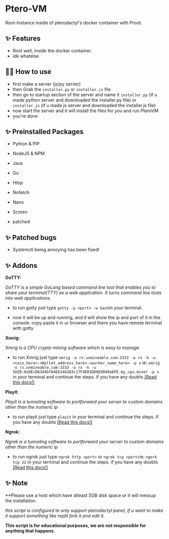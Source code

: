 # Ptero-VM

Root-Instance inside of pterodactyl's docker container with Proot.

## ✨ Features

- Root well, inside the docker container.
- idk whatelse

## 💁‍♀️ How to use

- first make a server (js/py server)
- then Grab the `installer.py` or `installer.js` file
- then go to startup section of the server and name it `installer.py` (if u made python server and downloaded the installer.py file) or `installer.js` (if u made js server and downloaded the installer.js file)
- now start the server and it will install the files for you and run PteroVM
- you're done

## ✨ Preinstalled Packages

- Python & PIP

- NodeJS & NPM

- Java

- Go

- Htop

- Nofetch

- Nano

- Screen

- patched 

## ✨ Patched bugs

- Systemctl being annoying has been fixed!

## ✨ Addons

 __GoTTY:__
 
 _GoTTY is a simple GoLang based command line tool that enables you to share your terminal(TTY) as a web application. It turns command line tools into web applications._

- to run gotty just type `gotty -p <port> -w bash`in your terminal.

- now it will be up and running, and it will show the ip and port of it in the console. copy paste it in ur browser and there you have remote terminal with gotty

__Xmrig:__
 
 _Xmrig is a CPU crypto mining software which is easy to manage_

- to run Xmrig just type `xmrig -o rx.unmineable.com:3333 -a rx -k -u <coin_here>:<Wallet_address_here>.<worker_name_here> -p x` ie: `xmrig -o rx.unmineable.com:3333 -a rx -k -u SHIB:0xDEcDA3d4bfA4E614A383c17F4E01DD8E0DA9abFE.my_cpu_miner -p x`  in your terminal and continue the steps. if you have any doubts [[Read this docs!]](https://xmrig.com/docs/miner)

__Playit:__
 
 _Playit is a tunneling software to portforward your server  to custom domains other than the numeric ip_

- to run playit just type `playit` in your terminal and continue the steps. if you have any doubts [[Read this docs!]](https://playit.gg/support/run-on-linux/)

__Ngrok:__
 
 _Ngrok is a tunneling software to portforward your server  to custom domains other than the numeric ip_

- to run ngrok just type `ngrok http <port>` or `ngrok tcp <port>`ie: `ngork tcp 22`  in your terminal and continue the steps. if you have any doubts [[Read this docs!]](https://ngrok.com/docs)


## ✨ Note

**Please use a host which have atleast 5GB disk space or it will messup the installation.

_this script is configured to only support pterodactyl panel, if u want to make it support something like replit fork it and edit it._

**This script is for educational purposes, we are not responsible for anything that happens.**
